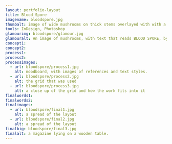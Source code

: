```yaml
---
layout: portfolio-layout
title: Blood Spore
imagename: bloodspore.jpg
thumbalt: image of wide mushrooms on thick stems overlayed with with a purple-blue colour
tools: InDesign, Photoshop
glamourimg: bloodspore/glamour.jpg
glamouralt: An image of mushrooms, with text that reads BLOOD SPORE, by Hamilton Morris.
concept1:
concept2:
process1:
process2:
processimages:
  - url: bloodspore/process1.jpg
    alt: moodboard, with images of references and text styles.
  - url: bloodspore/process2.jpg
    alt: the grid that was used
  - url: bloodspore/process3.jpg
    alt: a close up of the grid and how the work fits into it
finalwords1:
finalwords2:
finalimages:
  - url: bloodspore/final1.jpg
    alt: a spread of the layout
  - url: bloodspore/final2.jpg
    alt: a spread of the layout
finalbig: bloodspore/final3.jpg
finalalt: a magazine lying on a wooden table.
---
```

